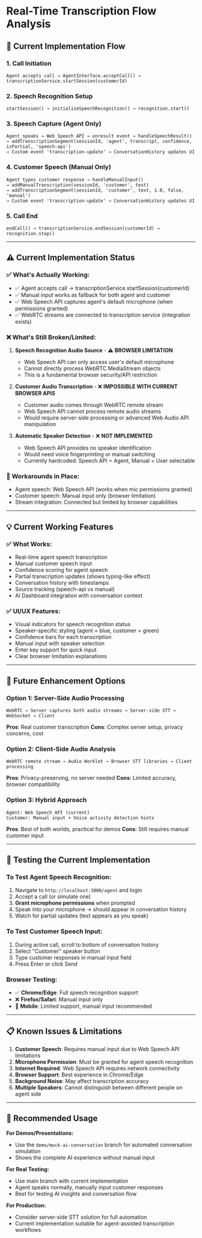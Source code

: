 # Real-Time Transcription Flow Analysis

## 🔄 **Current Implementation Flow**

### **1. Call Initiation**
```
Agent accepts call → AgentInterface.acceptCall() → transcriptionService.startSession(customerId)
```

### **2. Speech Recognition Setup**
```
startSession() → initializeSpeechRecognition() → recognition.start()
```

### **3. Speech Capture (Agent Only)**
```
Agent speaks → Web Speech API → onresult event → handleSpeechResult()
→ addTranscriptionSegment(sessionId, 'agent', transcript, confidence, isPartial, 'speech-api')
→ Custom event 'transcription-update' → ConversationHistory updates UI
```

### **4. Customer Speech (Manual Only)**
```
Agent types customer response → handleManualInput() 
→ addManualTranscription(sessionId, 'customer', text)
→ addTranscriptionSegment(sessionId, 'customer', text, 1.0, false, 'manual')
→ Custom event 'transcription-update' → ConversationHistory updates UI
```

### **5. Call End**
```
endCall() → transcriptionService.endSession(customerId) → recognition.stop()
```

---

## ⚠️ **Current Implementation Status**

### ✅ **What's Actually Working:**
- ✅ Agent accepts call → transcriptionService.startSession(customerId)
- ✅ Manual input works as fallback for both agent and customer
- ✅ Web Speech API captures agent's default microphone (when permissions granted)
- ✅ WebRTC streams are connected to transcription service (integration exists)

### ❌ **What's Still Broken/Limited:**

1. **Speech Recognition Audio Source** - ⚠️ **BROWSER LIMITATION**
   - Web Speech API can only access user's default microphone
   - Cannot directly process WebRTC MediaStream objects
   - This is a fundamental browser security/API restriction

2. **Customer Audio Transcription** - ❌ **IMPOSSIBLE WITH CURRENT BROWSER APIS**
   - Customer audio comes through WebRTC remote stream
   - Web Speech API cannot process remote audio streams
   - Would require server-side processing or advanced Web Audio API manipulation

3. **Automatic Speaker Detection** - ❌ **NOT IMPLEMENTED**
   - Web Speech API provides no speaker identification
   - Would need voice fingerprinting or manual switching
   - Currently hardcoded: Speech API = Agent, Manual = User selectable

### 🔧 **Workarounds in Place:**
- Agent speech: Web Speech API (works when mic permissions granted)
- Customer speech: Manual input only (browser limitation)
- Stream integration: Connected but limited by browser capabilities

---

## 💡 **Current Working Features**

### ✅ **What Works:**
- Real-time agent speech transcription
- Manual customer speech input
- Confidence scoring for agent speech
- Partial transcription updates (shows typing-like effect)
- Conversation history with timestamps
- Source tracking (speech-api vs manual)
- AI Dashboard integration with conversation context

### ✅ **UI/UX Features:**
- Visual indicators for speech recognition status
- Speaker-specific styling (agent = blue, customer = green)
- Confidence bars for each transcription
- Manual input with speaker selection
- Enter key support for quick input
- Clear browser limitation explanations

---

## 🔮 **Future Enhancement Options**

### **Option 1: Server-Side Audio Processing**
```
WebRTC → Server captures both audio streams → Server-side STT → WebSocket → Client
```
**Pros**: Real customer transcription
**Cons**: Complex server setup, privacy concerns, cost

### **Option 2: Client-Side Audio Analysis**
```
WebRTC remote stream → Audio Worklet → Browser STT libraries → Client processing
```
**Pros**: Privacy-preserving, no server needed
**Cons**: Limited accuracy, browser compatibility

### **Option 3: Hybrid Approach**
```
Agent: Web Speech API (current)
Customer: Manual input + Voice activity detection hints
```
**Pros**: Best of both worlds, practical for demos
**Cons**: Still requires manual customer input

---

## 🧪 **Testing the Current Implementation**

### **To Test Agent Speech Recognition:**

1. Navigate to `http://localhost:3000/agent` and login
2. Accept a call (or simulate one)
3. **Grant microphone permissions** when prompted
4. Speak into your microphone → should appear in conversation history
5. Watch for partial updates (text appears as you speak)

### **To Test Customer Speech Input:**

1. During active call, scroll to bottom of conversation history
2. Select "Customer" speaker button
3. Type customer responses in manual input field
4. Press Enter or click Send

### **Browser Testing:**
- ✅ **Chrome/Edge**: Full speech recognition support
- ❌ **Firefox/Safari**: Manual input only
- 📱 **Mobile**: Limited support, manual input recommended

---

## 📋 **Known Issues & Limitations**

1. **Customer Speech**: Requires manual input due to Web Speech API limitations
2. **Microphone Permission**: Must be granted for agent speech recognition
3. **Internet Required**: Web Speech API requires network connectivity
4. **Browser Support**: Best experience in Chrome/Edge
5. **Background Noise**: May affect transcription accuracy
6. **Multiple Speakers**: Cannot distinguish between different people on agent side

---

## 🎯 **Recommended Usage**

**For Demos/Presentations:**
- Use the `demo/mock-ai-conversation` branch for automated conversation simulation
- Shows the complete AI experience without manual input

**For Real Testing:**
- Use main branch with current implementation
- Agent speaks normally, manually input customer responses
- Best for testing AI insights and conversation flow

**For Production:**
- Consider server-side STT solution for full automation
- Current implementation suitable for agent-assisted transcription workflows
